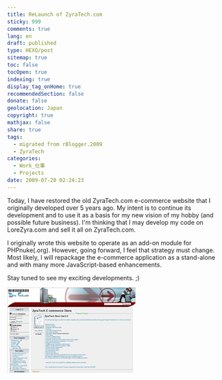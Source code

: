 ```yaml
---
title: ReLaunch of ZyraTech.com
sticky: 999
comments: true
lang: en
draft: published
type: HEXO/post
sitemap: true
toc: false
tocOpen: true
indexing: true
display_tag_onHome: true
recommendedSection: false
donate: false
geolocation: Japan
copyright: true
mathjax: false
share: true
tags:
  - migrated from rBlogger.2009
  - ZyraTech
categories:
  - Work_仕事
  - Projects
date: 2009-07-20 02:24:23
---
```

Today, I have restored the old ZyraTech.com e-commerce website that I originally developed over 5 years ago. My intent is to continue its development and to use it as a basis for my new vision of my hobby (and possible future business). I'm thinking that I may develop my code on LoreZyra.com and sell it all on ZyraTech.com. 

I originally wrote this website to operate as an add-on module for PHPnuke(.org). However, going forward, I feel that strategy must change. Most likely, I will repackage the e-commerce application as a stand-alone and with many more JavaScript-based enhancements.

Stay tuned to see my exciting developments. ;)


![2009.ZyraTech.com](./ReLaunch-of-ZyraTech-com/ZyraTech_com-screenShot.jpg)
